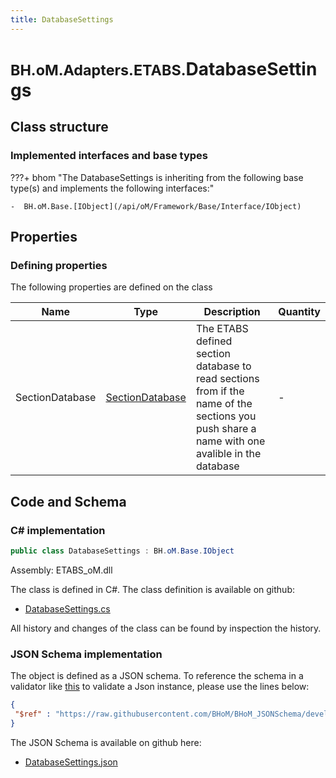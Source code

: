 ```yaml
---
title: DatabaseSettings
---
```


# <small>BH.oM.Adapters.ETABS.</small>**DatabaseSettings**



## Class structure

### Implemented interfaces and base types

???+ bhom "The DatabaseSettings is inheriting from the following base type(s) and implements the following interfaces:"

    -  BH.oM.Base.[IObject](/api/oM/Framework/Base/Interface/IObject)


## Properties



### Defining properties

The following properties are defined on the class

| Name             | Type             | Description      | Quantity         |
|------------------|------------------|------------------|------------------|
| SectionDatabase | [SectionDatabase](/api/oM/Adapter/Adapters/ETABS/Enums/SectionDatabase) | The ETABS defined section database to read sections from if the name of the sections you push share a name with one avalible in the database | - |


## Code and Schema

### C# implementation

``` C# title="C#"
public class DatabaseSettings : BH.oM.Base.IObject
```

Assembly: ETABS_oM.dll

The class is defined in C#. The class definition is available on github:

- [DatabaseSettings.cs](https://github.com/BHoM/ETABS_Toolkit/blob/develop/ETABS_oM/Settings\DataBaseSettings.cs)

All history and changes of the class can be found by inspection the history.
### JSON Schema implementation

The object is defined as a JSON schema. To reference the schema in a validator like [this](https://www.jsonschemavalidator.net/) to validate a Json instance, please use the lines below:

``` json title="JSON Schema"
{
 "$ref" : "https://raw.githubusercontent.com/BHoM/BHoM_JSONSchema/develop/ETABS_oM/DatabaseSettings.json"
}
```

The JSON Schema is available on github here:

- [DatabaseSettings.json](https://github.com/BHoM/BHoM_JSONSchema/blob/develop/ETABS_oM/DatabaseSettings.json)
